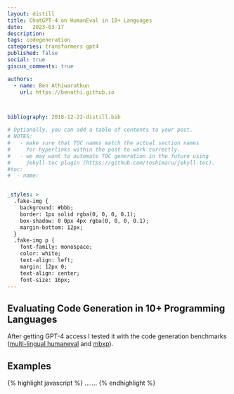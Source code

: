 ```yaml
---
layout: distill
title: ChatGPT-4 on HumanEval in 10+ Languages
date:   2023-03-17
description: 
tags: codegeneration
categories: transformers gpt4
published: false
social: true
giscus_comments: true

authors:
  - name: Ben Athiwaratkun 
    url: https://benathi.github.io



bibliography: 2018-12-22-distill.bib

# Optionally, you can add a table of contents to your post.
# NOTES:
#   - make sure that TOC names match the actual section names
#     for hyperlinks within the post to work correctly.
#   - we may want to automate TOC generation in the future using
#     jekyll-toc plugin (https://github.com/toshimaru/jekyll-toc).
#toc:
#  - name: 


_styles: >
  .fake-img {
    background: #bbb;
    border: 1px solid rgba(0, 0, 0, 0.1);
    box-shadow: 0 0px 4px rgba(0, 0, 0, 0.1);
    margin-bottom: 12px;
  }
  .fake-img p {
    font-family: monospace;
    color: white;
    text-align: left;
    margin: 12px 0;
    text-align: center;
    font-size: 16px;
---
```



## Evaluating Code Generation in 10+ Programming Languages

After getting GPT-4 access I tested it with the code generation benchmarks ([multi-lingual humaneval](https://huggingface.co/datasets/mxeval/multi-humaneval) and [mbxp](https://huggingface.co/datasets/mxeval/mbxp)).






## Examples

{% highlight javascript %}
.......
{% endhighlight %}